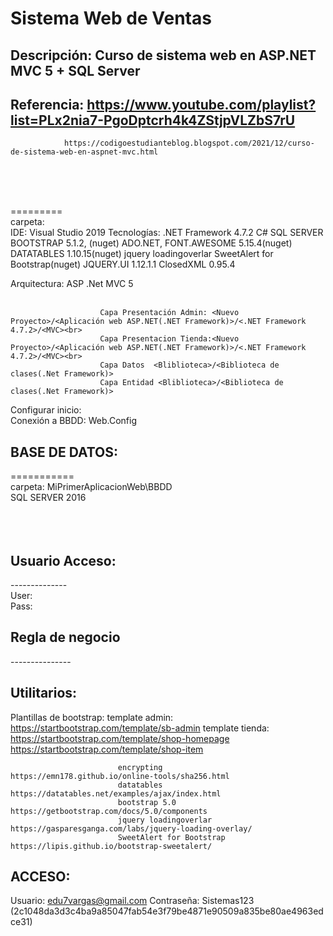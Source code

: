 # Sistema Web de Ventas

## Descripción:	Curso de sistema web en ASP.NET MVC 5 + SQL Server 
## Referencia: 	https://www.youtube.com/playlist?list=PLx2nia7-PgoDptcrh4k4ZStjpVLZbS7rU
				https://codigoestudianteblog.blogspot.com/2021/12/curso-de-sistema-web-en-aspnet-mvc.html
<br><br><br>


=========<br>
carpeta:				<br>
IDE: 					Visual Studio 2019
Tecnologías:			.NET Framework 4.7.2
						C#
						SQL SERVER
						BOOTSTRAP 5.1.2, (nuget)
						ADO.NET, 
						FONT.AWESOME 5.15.4(nuget)
						DATATABLES 1.10.15(nuget)
						jquery loadingoverlar
						SweetAlert for Bootstrap(nuget)
						JQUERY.UI 1.12.1.1
						ClosedXML 0.95.4
						
Arquitectura:			ASP .Net MVC 5<br><br>

						Capa Presentación Admin: <Nuevo Proyecto>/<Aplicación web ASP.NET(.NET Framework)>/<.NET Framework 4.7.2>/<MVC><br>
						Capa Presentacion Tienda:<Nuevo Proyecto>/<Aplicación web ASP.NET(.NET Framework)>/<.NET Framework 4.7.2>/<MVC><br>
						Capa Datos	<Bliblioteca>/<Biblioteca de clases(.Net Framework)>
						Capa Entidad <Bliblioteca>/<Biblioteca de clases(.Net Framework)>
	
Configurar inicio:		
Conexión a BBDD:		Web.Config





## BASE DE DATOS:
===========<br>
carpeta:				MiPrimerAplicacionWeb\BBDD<br>
SQL SERVER 2016<br><br><br><br>



## Usuario Acceso:
--------------<br>
User: <br>
Pass: 


## Regla de negocio
---------------<br>






## Utilitarios:
Plantillas de bootstrap:	template admin:		https://startbootstrap.com/template/sb-admin
							template tienda:	https://startbootstrap.com/template/shop-homepage	
												https://startbootstrap.com/template/shop-item
												
							encrypting				https://emn178.github.io/online-tools/sha256.html		
							datatables				https://datatables.net/examples/ajax/index.html							
							bootstrap 5.0 			https://getbootstrap.com/docs/5.0/components
							jquery loadingoverlar 	https://gasparesganga.com/labs/jquery-loading-overlay/
							SweetAlert for Bootstrap		https://lipis.github.io/bootstrap-sweetalert/
							
							
							
		


## ACCESO:
Usuario: edu7vargas@gmail.com
Contraseña: Sistemas123 (2c1048da3d3c4ba9a85047fab54e3f79be4871e90509a835be80ae4963edce31)
							
							